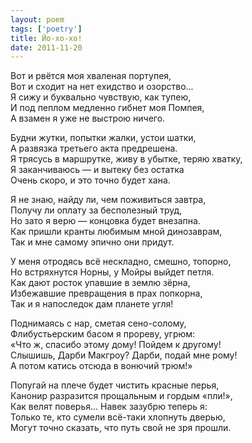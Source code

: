 ```yaml
---
layout: poem
tags: ['poetry']
title: Йо-хо-хо!
date: 2011-11-20
---
```


Вот и рвётся моя хваленая портупея,<br>
Вот и сходит на нет ехидство и озорство...<br>
Я сижу и буквально чувствую, как тупею,<br>
И под пеплом медленно гибнет моя Помпея,<br>
А взамен я уже не выстрою ничего.<br>

Будни жутки, попытки жалки, устои шатки,<br>
А развязка третьего акта предрешена.<br>
Я трясусь в маршрутке, живу в убытке, теряю хватку,<br>
Я заканчиваюсь — и вытеку без остатка<br>
Очень скоро, и это точно будет хана.<br>

Я не знаю, найду ли, чем поживиться завтра,<br>
Получу ли оплату за бесполезный труд,<br>
Но зато я верю — концовка будет внезапна.<br>
Как пришли кранты любимым мной динозаврам,<br>
Так и мне самому эпично они придут.<br>

У меня отродясь всё нескладно, смешно, топорно,<br>
Но встряхнутся Норны, у Мойры выйдет петля.<br>
Как дают росток упавшие в землю зёрна,<br>
Избежавшие превращения в прах попкорна,<br>
Так и я напоследок дам планете угля!<br>

Поднимаясь с нар, сметая сено-солому,<br>
Флибустьерским басом я прореву, угрюм:<br>
«Что ж, спасибо этому дому! Пойдем к другому!<br>
Слышишь, Дарби Макгроу? Дарби, подай мне рому!<br>
А потом катись отсюда в вонючий трюм!»<br>

Попугай на плече будет чистить красные перья,<br>
Канонир разразится прощальным и гордым «пли!»,<br>
Как велят поверья... Навек зазубрю теперь я:<br>
Только те, кто сумели всё-таки хлопнуть дверью,<br>
Могут точно сказать, что путь свой не зря прошли.
